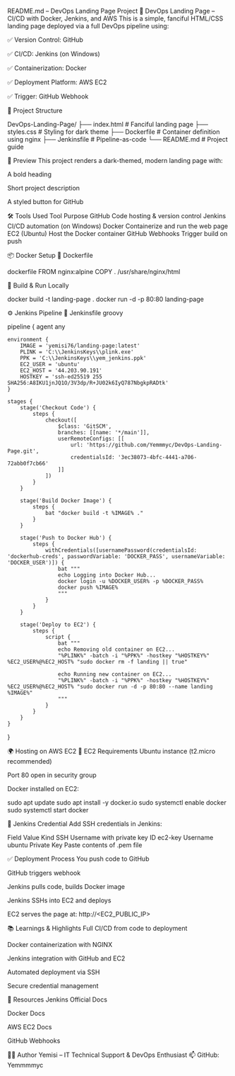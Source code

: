 README.md – DevOps Landing Page Project
🚀 DevOps Landing Page – CI/CD with Docker, Jenkins, and AWS
This is a simple, fanciful HTML/CSS landing page deployed via a full DevOps pipeline using:

✅ Version Control: GitHub

✅ CI/CD: Jenkins (on Windows)

✅ Containerization: Docker

✅ Deployment Platform: AWS EC2

✅ Trigger: GitHub Webhook

📂 Project Structure

DevOps-Landing-Page/
├── index.html        # Fanciful landing page
├── styles.css        # Styling for dark theme
├── Dockerfile        # Container definition using nginx
├── Jenkinsfile       # Pipeline-as-code
└── README.md         # Project guide

🎨 Preview
This project renders a dark-themed, modern landing page with:

A bold heading

Short project description

A styled button for GitHub

🛠️ Tools Used
Tool	Purpose
GitHub	Code hosting & version control
Jenkins	CI/CD automation (on Windows)
Docker	Containerize and run the web page
EC2 (Ubuntu)	Host the Docker container
GitHub Webhooks	Trigger build on push

📦 Docker Setup
🐳 Dockerfile

dockerfile
FROM nginx:alpine
COPY . /usr/share/nginx/html

💬 Build & Run Locally

docker build -t landing-page .
docker run -d -p 80:80 landing-page

⚙️ Jenkins Pipeline
🧪 Jenkinsfile
groovy

pipeline {
    agent any

    environment {
        IMAGE = 'yemisi76/landing-page:latest'
        PLINK = 'C:\\JenkinsKeys\\plink.exe'
        PPK = 'C:\\JenkinsKeys\\yem_jenkins.ppk'
        EC2_USER = 'ubuntu'
        EC2_HOST = '44.203.90.191'
        HOSTKEY = 'ssh-ed25519 255 SHA256:A8IKU1jnJQ1O/3V3dp/R+JU02k6IyQ787NbgkpRADtk'
    }

    stages {
        stage('Checkout Code') {
            steps {
                checkout([
                    $class: 'GitSCM',
                    branches: [[name: '*/main']],
                    userRemoteConfigs: [[
                        url: 'https://github.com/Yemmmyc/DevOps-Landing-Page.git',
                        credentialsId: '3ec38073-4bfc-4441-a706-72abb0f7cb66'
                    ]]
                ])
            }
        }

        stage('Build Docker Image') {
            steps {
                bat "docker build -t %IMAGE% ."
            }
        }

        stage('Push to Docker Hub') {
            steps {
                withCredentials([usernamePassword(credentialsId: 'dockerhub-creds', passwordVariable: 'DOCKER_PASS', usernameVariable: 'DOCKER_USER')]) {
                    bat """
                    echo Logging into Docker Hub...
                    docker login -u %DOCKER_USER% -p %DOCKER_PASS%
                    docker push %IMAGE%
                    """
                }
            }
        }

        stage('Deploy to EC2') {
            steps {
                script {
                    bat """
                    echo Removing old container on EC2...
                    "%PLINK%" -batch -i "%PPK%" -hostkey "%HOSTKEY%" %EC2_USER%@%EC2_HOST% "sudo docker rm -f landing || true"

                    echo Running new container on EC2...
                    "%PLINK%" -batch -i "%PPK%" -hostkey "%HOSTKEY%" %EC2_USER%@%EC2_HOST% "sudo docker run -d -p 80:80 --name landing %IMAGE%"
                    """
                }
            }
        }
    }
}


🌍 Hosting on AWS EC2
🔑 EC2 Requirements
Ubuntu instance (t2.micro recommended)

Port 80 open in security group

Docker installed on EC2:

sudo apt update
sudo apt install -y docker.io
sudo systemctl enable docker
sudo systemctl start docker

🔐 Jenkins Credential
Add SSH credentials in Jenkins:

Field	Value
Kind	SSH Username with private key
ID	ec2-key
Username	ubuntu
Private Key	Paste contents of .pem file

✅ Deployment Process
You push code to GitHub

GitHub triggers webhook

Jenkins pulls code, builds Docker image

Jenkins SSHs into EC2 and deploys

EC2 serves the page at:
http://<EC2_PUBLIC_IP>

📚 Learnings & Highlights
Full CI/CD from code to deployment

Docker containerization with NGINX

Jenkins integration with GitHub and EC2

Automated deployment via SSH

Secure credential management

📎 Resources
Jenkins Official Docs

Docker Docs

AWS EC2 Docs

GitHub Webhooks

👩‍💻 Author
Yemisi – IT Technical Support & DevOps Enthusiast
📫 GitHub: Yemmmmyc
